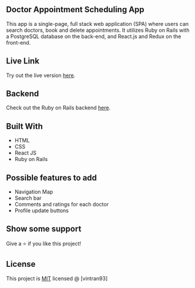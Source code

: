 ## Doctor Appointment Scheduling App

This app is a single-page, full stack web application (SPA) where users can search doctors, book and delete appointments.
It utilizes Ruby on Rails with a PostgreSQL database on the back-end, and React.js and Redux on the front-end.

## Live Link

Try out the live version [here](https://vintran93.github.io/appointments_client/).

## Backend

Check out the Ruby on Rails backend [here](https://github.com/vintran93/appointments_backend).

## Built With

* HTML
* CSS
* React JS
* Ruby on Rails

## Possible features to add
* Navigation Map
* Search bar
* Comments and ratings for each doctor
* Profile update buttons

## Show some support

Give a ⭐️ if you like this project!

## License

This project is [MIT](https://opensource.org/licenses/MIT) licensed @ [vintran93]

